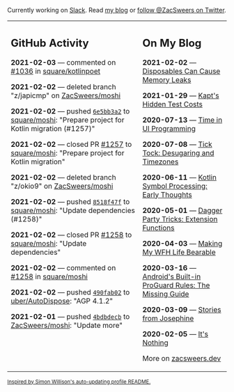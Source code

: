 Currently working on [Slack](https://slack.com/). Read [my blog](https://zacsweers.dev/) or [follow @ZacSweers on Twitter](https://twitter.com/ZacSweers).

<table><tr><td valign="top" width="60%">

## GitHub Activity
<!-- githubActivity starts -->
**2021-02-03** — commented on [#1036](https://github.com/square/kotlinpoet/issues/1036#issuecomment-772324381) in [square/kotlinpoet](https://api.github.com/repos/square/kotlinpoet)

**2021-02-02** — deleted branch "z/japicmp" on [ZacSweers/moshi](https://api.github.com/repos/ZacSweers/moshi)

**2021-02-02** — pushed [`6e5bb3a2`](https://github.com/square/moshi/commit/6e5bb3a29bdfba6f08e96657168167fa2579050b) to [square/moshi](https://api.github.com/repos/square/moshi): "Prepare project for Kotlin migration (#1257)"

**2021-02-02** — closed PR [#1257](https://api.github.com/repos/square/moshi/pulls/1257) to [square/moshi](https://api.github.com/repos/square/moshi): "Prepare project for Kotlin migration"

**2021-02-02** — deleted branch "z/okio9" on [ZacSweers/moshi](https://api.github.com/repos/ZacSweers/moshi)

**2021-02-02** — pushed [`8518f47f`](https://github.com/square/moshi/commit/8518f47f52bdec6af5b604f2b046ea2952f77c06) to [square/moshi](https://api.github.com/repos/square/moshi): "Update dependencies (#1258)"

**2021-02-02** — closed PR [#1258](https://api.github.com/repos/square/moshi/pulls/1258) to [square/moshi](https://api.github.com/repos/square/moshi): "Update dependencies"

**2021-02-02** — commented on [#1258](https://github.com/square/moshi/pull/1258#issuecomment-771855509) in [square/moshi](https://api.github.com/repos/square/moshi)

**2021-02-02** — pushed [`490fab02`](https://github.com/uber/AutoDispose/commit/490fab0206265629f9c82da73aeeeee3372d63de) to [uber/AutoDispose](https://api.github.com/repos/uber/AutoDispose): "AGP 4.1.2"

**2021-02-01** — pushed [`4bdbdecb`](https://github.com/ZacSweers/moshi/commit/4bdbdecb5b0b6983b165e071455ec0c09dcb863f) to [ZacSweers/moshi](https://api.github.com/repos/ZacSweers/moshi): "Update more"
<!-- githubActivity ends -->
</td><td valign="top" width="40%">

## On My Blog
<!-- blog starts -->
**2021-02-02** — [Disposables Can Cause Memory Leaks](https://www.zacsweers.dev/disposables-can-cause-memory-leaks/)

**2021-01-29** — [Kapt's Hidden Test Costs](https://www.zacsweers.dev/kapts-hidden-test-costs/)

**2020-07-13** — [Time in UI Programming](https://www.zacsweers.dev/time-in-ui/)

**2020-07-08** — [Tick Tock: Desugaring and Timezones](https://www.zacsweers.dev/ticktock-desugaring-timezones/)

**2020-06-11** — [Kotlin Symbol Processing: Early Thoughts](https://www.zacsweers.dev/kotlin-symbol-processor-early-thoughts/)

**2020-05-01** — [Dagger Party Tricks: Extension Functions](https://www.zacsweers.dev/dagger-party-tricks-extension-functions/)

**2020-04-03** — [Making My WFH Life Bearable](https://www.zacsweers.dev/making-wfh-life-bearable/)

**2020-03-16** — [Android's Built-in ProGuard Rules: The Missing Guide](https://www.zacsweers.dev/android-proguard-rules/)

**2020-03-09** — [Stories from Josephine](https://www.zacsweers.dev/stories-from-josephine/)

**2020-02-05** — [It's Nothing](https://www.zacsweers.dev/its-nothing/)
<!-- blog ends -->
More on [zacsweers.dev](https://zacsweers.dev/)
</td></tr></table>

<sub><a href="https://simonwillison.net/2020/Jul/10/self-updating-profile-readme/">Inspired by Simon Willison's auto-updating profile README.</a></sub>